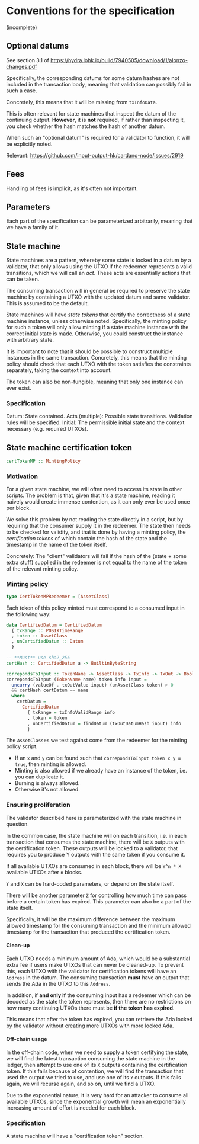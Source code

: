 # Conventions for the specification

(incomplete)

## Optional datums

See section 3.1 of https://hydra.iohk.io/build/7940505/download/1/alonzo-changes.pdf

Specifically, the corresponding datums for some datum hashes
are not included in the transaction body, meaning that validation
can possibly fail in such a case.

Concretely, this means that it will be missing from `txInfoData`.

This is often relevant for state machines that inspect the
datum of the continuing output.
**However**, it is **not** required, if rather than inspecting it,
you check whether the hash matches the hash of another datum.

When such an "optional datum" is required for a validator to
function, it will be explicitly noted.

Relevant: https://github.com/input-output-hk/cardano-node/issues/2919

## Fees

Handling of fees is implicit, as it's often not important.

## Parameters

Each part of the specification can be parameterized arbitrarily,
meaning that we have a family of it.

## State machine

State machines are a pattern, whereby some state is
locked in a datum by a validator, that only allows using
the UTXO if the redeemer represents a valid transitions,
which we will call an *act*.
These acts are essentially actions that can be taken.

The consuming transaction will in general be required to
preserve the state machine by containing a UTXO with the
updated datum and same validator.
This is assumed to be the default.

State machines will have *state tokens* that certify
the correctness of a state machine instance, unless otherwise noted.
Specifically, the minting policy for such a token will only allow minting if a
state machine instance with the correct initial state is made.
Otherwise, you could construct the instance with arbitrary state.

It is important to note that it should be possible to construct
multiple instances in the same transaction. Concretely, this means that
the minting policy should check that each UTXO with the token satisfies the
constraints separately, taking the context into account.

The token can also be non-fungible, meaning that only one
instance can ever exist.

### Specification

Datum: State contained.
Acts (multiple): Possible state transitions. Validation rules will be specified.
Initial: The permissible initial state and the context necessary (e.g. required UTXOs).

## State machine certification token

```haskell
certTokenMP :: MintingPolicy
```

### Motivation

For a given state machine, we will often need to access
its state in other scripts. The problem is that, given that it's a state
machine, reading it naively would create immense contention, as it
can only ever be used once per block.

We solve this problem by not reading the state directly
in a script, but by requiring that the consumer supply it
in the redeemer. The state then needs to be checked for validity,
and that is done by having a minting policy, the *certification tokens* of which
contain the hash of the state and the timestamp in the name of the token itself.

Concretely: The "client" validators will fail if the hash of the {state + some extra
stuff} supplied in the redeemer is not equal to the name of the token
of the relevant minting policy.

### Minting policy

```haskell
type CertTokenMPRedeemer = [AssetClass]
```

Each token of this policy minted must correspond to a consumed
input in the following way:
```haskell
data CertifiedDatum = CertifiedDatum
  { txRange :: POSIXTimeRange
  , token :: AssetClass
  , unCertifiedDatum :: Datum
  }

-- **Must** use sha2_256
certHash :: CertifiedDatum a -> BuiltinByteString

correpondsToInput :: TokenName -> AssetClass -> TxInfo -> TxOut -> Bool
correpondsToInput (TokenName name) token info input =
  uncurry (valueOf . txOutValue input) (unAssetClass token) > 0
  && certHash certDatum == name
  where
    certDatum =
      CertifiedDatum
        { txRange = txInfoValidRange info
        , token = token
        , unCertifiedDatum = findDatum (txOutDatumHash input) info
        }
```

The `AssetClass`es we test against come from the redeemer
for the minting policy script.

- If an `x` and `y` can be found such that `correpondsToInput token x y ≡ true`,
  then minting is allowed.
- Minting is also allowed if we already have an instance of the token,
  i.e. you can duplicate it.
- Burning is always allowed.
- Otherwise it's not allowed.

### Ensuring proliferation

The validator described here is parameterized with the state machine
in question.

In the common case, the state machine will on each transition,
i.e. in each transaction that consumes the state machine,
there will be `X` outputs with the certification token.
These outputs will be locked to a validator, that
requires you to produce Y outputs with the same token
if you consume it.

If all available UTXOs are consumed in each block,
there will be `Y^n * X` available UTXOs after `n` blocks.

`Y` and `X` can be hard-coded parameters, or depend on the state itself.

There will be another parameter `Z` for controlling
how much time can pass before a certain token has expired.
This parameter can also be a part of the state itself.

Specifically, it will be the maximum difference between
the maximum allowed timestamp for the consuming transaction
and the minimum allowed timestamp for the transaction that produced
the certification token.

#### Clean-up

Each UTXO needs a minimum amount of Ada, which would be a substantial extra
fee if users make UTXOs that can never be cleaned-up.
To prevent this, each UTXO with the validator for certification tokens
will have an `Address` in the datum. The consuming transaction
**must** have an output that sends the Ada in the UTXO to this `Address`.

In addition, if **and only if** the consuming input has a redeemer
which can be decoded as the state the token represents, then there
are no restrictions on how many continuing UTXOs there must be
**if the token has expired**.

This means that after the token has expired, you can retrieve the Ada
locked by the validator without creating more UTXOs with more locked Ada.

#### Off-chain usage

In the off-chain code, when we need to supply a token certifying
the state, we will find the latest transaction consuming the state machine
in the ledger, then attempt to use one of its `X` outputs containing
the certification token.
If this fails because of contention, we will find the transaction that used
the output we tried to use, and use one of its `Y` outputs.
If this fails again, we will recurse again, and so on, until we find a UTXO.

Due to the exponential nature, it is very hard for an attacker
to consume all available UTXOs, since the exponential growth will
mean an exponentially increasing amount of effort is needed for each
block.

### Specification

A state machine will have a "certification token" section.
